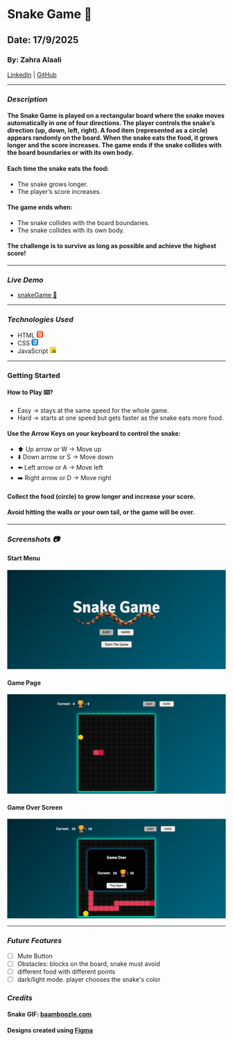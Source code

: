 # Snake Game 🐍
## Date: 17/9/2025
### By: Zahra Alaali
[LinkedIn](http://www.linkedin.com/in/zahra-alaali-960894313) | [GitHub](https://github.com/ZahraAlaali)

***

### ***Description***
#### The Snake Game is played on a rectangular board where the snake moves automatically in one of four directions. The player controls the snake’s direction (up, down, left, right). A food item (represented as a circle) appears randomly on the board. When the snake eats the food, it grows longer and the score increases. The game ends if the snake collides with the board boundaries or with its own body.
#### Each time the snake eats the food:
* The snake grows longer.
* The player’s score increases.
#### The game ends when:
* The snake collides with the board boundaries.
* The snake collides with its own body.

#### The challenge is to survive as long as possible and achieve the highest score! ####

***

### ***Live Demo***
* [snakeGame 🐍](https://snakegame123.surge.sh/)

***

### ***Technologies Used***
* HTML <img src="./images/skill-icons--html.svg" alt="html" width="15"/>
* CSS <img src="./images/skill-icons--css.svg" alt="css" width="15"/>
* JavaScript <img src="./images/skill-icons--javascript.svg" alt="JS" width="15"/>


***

### Getting Started

#### How to Play ⌨️?
* Easy &rightarrow;  stays at the same speed for the whole game.
* Hard &rightarrow; starts at one speed but gets faster as the snake eats more food.
#### Use the Arrow Keys on your keyboard to control the snake:
* ⬆️ Up arrow or W &rightarrow; Move up
* ⬇️ Down arrow or S &rightarrow; Move down
* ⬅️ Left arrow or A &rightarrow; Move left
* ➡️ Right arrow or D &rightarrow; Move right
#### Collect the food (circle) to grow longer and increase your score.
#### Avoid hitting the walls or your own tail, or the game will be over.

***

### ***Screenshots 📷***
#### Start Menu
![page1](./images/Screenshot%20(50).png)
#### Game Page
![page2](./images/Screenshot%20(51).png)
#### Game Over Screen
![gameOver](./images/Screenshot%20(53).png)

***

### ***Future Features***
- [ ] Mute Button
- [ ] Obstacles: blocks on the board, snake must avoid
- [ ] different food with different points
- [ ] dark/light mode. player chooses the snake's color

### ***Credits***
#### Snake GIF: [baamboozle.com](https://www.baamboozle.com/index.php/study/1258048)
#### Designs created using [Figma](https://www.figma.com/)
